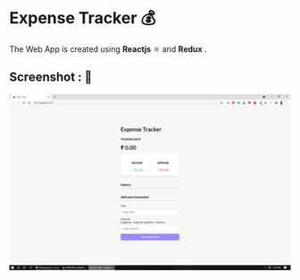 # Expense Tracker 💰
 
 The Web App is created using **Reactjs** ⚛️ and **Redux** .
 
 ## Screenshot : 📸
 
 ![website screenshot](https://github.com/saikrishnadas/Expense-Tracker/blob/main/Screenshot%20(187).png)
 
